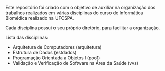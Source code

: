 Este repositório foi criado com o objetivo de auxiliar na organização dos trabalhos realizados em várias
disciplinas do curso de Informática Biomédica realizado na UFCSPA.

Cada disciplina possui o seu próprio diretório, para facilitar a organização.

Lista das disciplinas:

- Arquitetura de Computadores (arquitetura)
- Estrutura de Dados (estdados)
- Programação Orientada a Objetos I (poo1)
- Validação e Verificação de Software na Área da Saúde (vvs)
